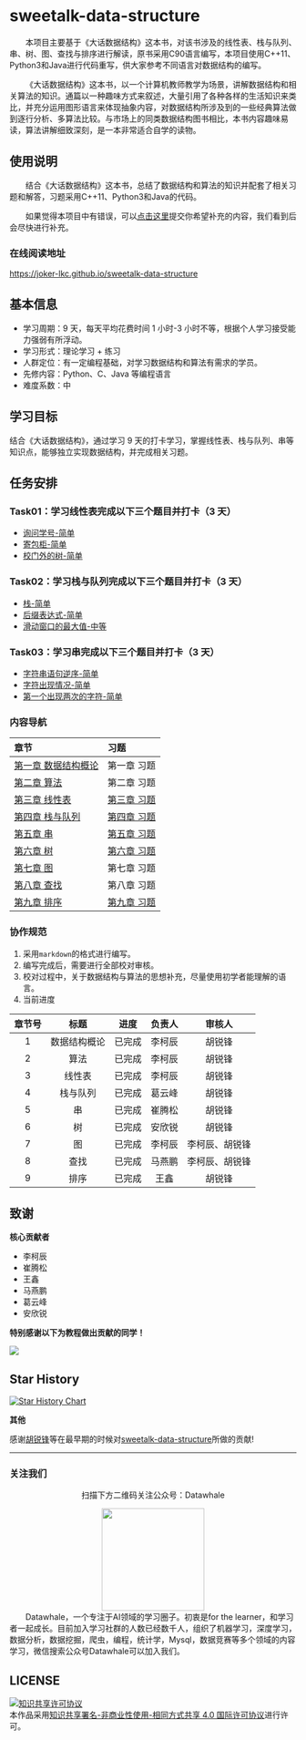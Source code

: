 # sweetalk-data-structure

&emsp;&emsp;本项目主要基于《大话数据结构》这本书，对该书涉及的线性表、栈与队列、串、树、图、查找与排序进行解读，原书采用C90语言编写，本项目使用C++11、Python3和Java进行代码重写，供大家参考不同语言对数据结构的编写。

&emsp;&emsp;《大话数据结构》这本书，以一个计算机教师教学为场景，讲解数据结构和相关算法的知识。通篇以一种趣味方式来叙述，大量引用了各种各样的生活知识来类比，并充分运用图形语言来体现抽象内容，对数据结构所涉及到的一些经典算法做到逐行分析、多算法比较。与市场上的同类数据结构图书相比，本书内容趣味易读，算法讲解细致深刻，是一本非常适合自学的读物。

## 使用说明

&emsp;&emsp;结合《大话数据结构》这本书，总结了数据结构和算法的知识并配套了相关习题和解答，习题采用C++11、Python3和Java的代码。

&emsp;&emsp;如果觉得本项目中有错误，可以[点击这里](https://github.com/Joker-lkc/sweetalk-data-structure/issues)提交你希望补充的内容，我们看到后会尽快进行补充。  

### 在线阅读地址
https://joker-lkc.github.io/sweetalk-data-structure

## 基本信息

* 学习周期：9 天，每天平均花费时间 1 小时-3 小时不等，根据个人学习接受能力强弱有所浮动。
* 学习形式：理论学习 + 练习
* 人群定位：有一定编程基础，对学习数据结构和算法有需求的学员。
* 先修内容：Python、C、Java 等编程语言
* 难度系数：中

## 学习目标

结合《大话数据结构》，通过学习 9 天的打卡学习，掌握线性表、栈与队列、串等知识点，能够独立实现数据结构，并完成相关习题。


## 任务安排

### Task01：学习线性表完成以下三个题目并打卡（3 天）

* [询问学号-简单](https://joker-lkc.github.io/sweetalk-data-structure/#/ch03/ch03?id=_351-p3156-%e3%80%90%e6%b7%b1%e5%9f%ba15%e4%be%8b1%e3%80%91%e8%af%a2%e9%97%ae%e5%ad%a6%e5%8f%b7-%e7%ae%80%e5%8d%95)
* [寄包柜-简单](https://joker-lkc.github.io/sweetalk-data-structure/#/ch03/ch03?id=_352-p3613-%e3%80%90%e6%b7%b1%e5%9f%ba15%e4%be%8b2%e3%80%91%e5%af%84%e5%8c%85%e6%9f%9c-%e7%ae%80%e5%8d%95)
* [校门外的树-简单](https://joker-lkc.github.io/sweetalk-data-structure/#/ch03/ch03?id=_353-p1047-noip2005-%e6%99%ae%e5%8f%8a%e7%bb%84-%e6%a0%a1%e9%97%a8%e5%a4%96%e7%9a%84%e6%a0%91-%e7%ae%80%e5%8d%95)

### Task02：学习栈与队列完成以下三个题目并打卡（3 天）

* [栈-简单](https://joker-lkc.github.io/sweetalk-data-structure/#/ch04/ch04?id=%e4%b9%a0%e9%a2%981-%e6%a0%88%ef%bc%88%e6%b4%9b%e8%b0%b7noip2003%e6%99%ae%e5%8f%8a%e7%bb%84-%e7%ae%80%e5%8d%95%ef%bc%89)
* [后缀表达式-简单](https://joker-lkc.github.io/sweetalk-data-structure/#/ch04/ch04?id=%e4%b9%a0%e9%a2%982-%e5%90%8e%e7%bc%80%e8%a1%a8%e8%be%be%e5%bc%8f%ef%bc%88%e6%b4%9b%e8%b0%b7p149-%e7%ae%80%e5%8d%95%ef%bc%89)
* [滑动窗口的最大值-中等](https://joker-lkc.github.io/sweetalk-data-structure/#/ch04/ch04?id=%e4%b9%a0%e9%a2%983-%e6%bb%91%e5%8a%a8%e7%aa%97%e5%8f%a3%e7%9a%84%e6%9c%80%e5%a4%a7%e5%80%bc%ef%bc%88%e7%89%9b%e5%ae%a2-%e4%b8%ad%e7%ad%89%ef%bc%89)

### Task03：学习串完成以下三个题目并打卡（3 天）

* [字符串语句逆序-简单](https://joker-lkc.github.io/sweetalk-data-structure/#/ch05/ch05?id=%e4%b9%a0%e9%a2%981-%e5%ad%97%e7%ac%a6%e4%b8%b2%e8%af%ad%e5%8f%a5%e9%80%86%e5%ba%8f%ef%bc%88%e7%ae%80%e5%8d%95%ef%bc%89)
* [字符出现情况-简单](https://joker-lkc.github.io/sweetalk-data-structure/#/ch05/ch05?id=%e4%b9%a0%e9%a2%982-%e5%ad%97%e7%ac%a6%e5%87%ba%e7%8e%b0%e6%83%85%e5%86%b5%ef%bc%88%e7%ae%80%e5%8d%95%ef%bc%89)
* [第一个出现两次的字符-简单](https://joker-lkc.github.io/sweetalk-data-structure/#/ch05/ch05?id=%e4%b9%a0%e9%a2%983-%e7%ac%ac%e4%b8%80%e4%b8%aa%e5%87%ba%e7%8e%b0%e4%b8%a4%e6%ac%a1%e7%9a%84%e5%ad%97%e7%ac%a6%ef%bc%88%e7%ae%80%e5%8d%95%ef%bc%89)

### 内容导航

| 章节 | 习题        |
| :----- | :------------ |
| [第一章 数据结构概论](https://joker-lkc.github.io/sweetalk-data-structure/#/ch01/ch01)     | 第一章 习题 |
| [第二章 算法](https://joker-lkc.github.io/sweetalk-data-structure/#/ch02/ch02)     | 第二章 习题 |
| [第三章 线性表](https://joker-lkc.github.io/sweetalk-data-structure/#/ch03/ch03)     | [第三章 习题](https://joker-lkc.github.io/sweetalk-data-structure/#/ch03/ch03?id=_35-%e4%b9%a0%e9%a2%98) |
| [第四章 栈与队列](https://joker-lkc.github.io/sweetalk-data-structure/#/ch04/ch04)     | [第四章 习题](https://joker-lkc.github.io/sweetalk-data-structure/#/ch04/ch04?id=_46-%e4%b9%a0%e9%a2%98)            |
| [第五章 串](https://joker-lkc.github.io/sweetalk-data-structure/#/ch05/ch05)     | [第五章 习题](https://joker-lkc.github.io/sweetalk-data-structure/#/ch05/ch05?id=_56-%e4%b9%a0%e9%a2%98)            |
| [第六章 树](https://joker-lkc.github.io/sweetalk-data-structure/#/ch06/ch06)     | [第六章 习题](https://joker-lkc.github.io/sweetalk-data-structure/#/ch06/ch06?id=_69-%e4%b9%a0%e9%a2%98)            |
| [第七章 图](https://joker-lkc.github.io/sweetalk-data-structure/#/ch07/ch07)     | 第七章 习题 |
| [第八章 查找](https://joker-lkc.github.io/sweetalk-data-structure/#/ch08/ch08)     | 第八章 习题 |
| [第九章 排序](https://joker-lkc.github.io/sweetalk-data-structure/#/ch09/ch09)     | [第九章 习题](https://joker-lkc.github.io/sweetalk-data-structure/#/ch09/ch09?id=_910-%e4%b9%a0%e9%a2%98) |

### 协作规范

1. 采用`markdown`的格式进行编写。
2. 编写完成后，需要进行全部校对审核。
3. 校对过程中，关于数据结构与算法的思想补充，尽量使用初学者能理解的语言。
4. 当前进度

| 章节号 |     标题     |  进度  | 负责人 | 审核人 |
| :------: | :------------: | :------: | :------: | :------: |
|   1   | 数据结构概论 | 已完成 | 李柯辰 |   胡锐锋   |
|   2   |     算法     | 已完成 | 李柯辰 |   胡锐锋   |
|   3   |    线性表    | 已完成 | 李柯辰 |   胡锐锋   |
|   4   |   栈与队列   | 已完成 | 葛云峰 |   胡锐锋   |
|   5   |      串      | 已完成 | 崔腾松 |   胡锐锋   |
|   6   |      树      | 已完成| 安欣锐 |   胡锐锋   |
|   7   |      图      | 已完成 | 李柯辰 |   李柯辰、胡锐锋   |
|   8   |     查找     | 已完成 | 马燕鹏 |   李柯辰、胡锐锋   |
|   9   |     排序     | 已完成 |  王鑫  |   胡锐锋   |


## 致谢

**核心贡献者**

* 李柯辰
* 崔腾松
* 王鑫
* 马燕鹏
* 葛云峰
* 安欣锐

**特别感谢以下为教程做出贡献的同学！**

<a href="https://github.com/Joe-2002/sweetalk-data-structure/graphs/contributors">
  <img src="https://contrib.rocks/image?repo=Joe-2002/sweetalk-data-structure" />
</a>

## Star History

[![Star History Chart](https://api.star-history.com/svg?repos=Joe-2002/sweetalk-data-structure&type=Date)](https://star-history.com/#Joe-2002/sweetalk-data-structure&Date)



**其他**

感谢[胡锐锋](https://github.com/Relph1119)等在最早期的时候对[sweetalk-data-structure](https://github.com/Joker-lkc/sweetalk-data-structure)所做的贡献!

---
### 关注我们

<div align=center>
<p>扫描下方二维码关注公众号：Datawhale</p>
<img src="resources/qrcode.jpeg" width = "180" height = "180">
</div>
&emsp;&emsp;Datawhale，一个专注于AI领域的学习圈子。初衷是for the learner，和学习者一起成长。目前加入学习社群的人数已经数千人，组织了机器学习，深度学习，数据分析，数据挖掘，爬虫，编程，统计学，Mysql，数据竞赛等多个领域的内容学习，微信搜索公众号Datawhale可以加入我们。

## LICENSE
<a rel="license" href="http://creativecommons.org/licenses/by-nc-sa/4.0/"><img alt="知识共享许可协议" style="border-width:0" src="https://img.shields.io/badge/license-CC%20BY--NC--SA%204.0-lightgrey" /></a><br />本作品采用<a rel="license" href="http://creativecommons.org/licenses/by-nc-sa/4.0/">知识共享署名-非商业性使用-相同方式共享 4.0 国际许可协议</a>进行许可。
